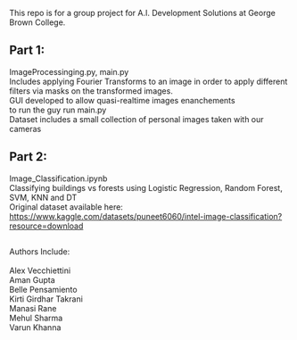 This repo is for a group project for A.I. Development Solutions at George Brown College.
## Part 1:

ImageProcessinging.py,
main.py
<br> Includes applying Fourier Transforms to an image in order to apply different filters via masks on the transformed images.
<br> GUI developed to allow quasi-realtime images enanchements
<br> to run the guy run main.py
<br> Dataset includes a small collection of personal images taken with our cameras

## Part 2:

Image_Classification.ipynb
<br> Classifying buildings vs forests using Logistic Regression, Random Forest, SVM, KNN and DT
<br> Original dataset available here: https://www.kaggle.com/datasets/puneet6060/intel-image-classification?resource=download

##

Authors Include:
<br> <br> 
Alex Vecchiettini <br> 
Aman Gupta <br> 
Belle Pensamiento <br> 
Kirti Girdhar Takrani <br> 
Manasi Rane <br> 
Mehul Sharma <br> 
Varun Khanna <br> 

